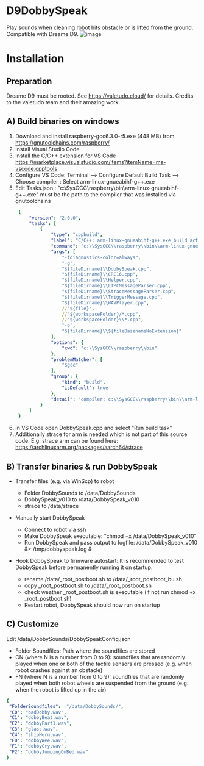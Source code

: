 # D9DobbySpeak
Play sounds when cleaning robot hits obstacle or is lifted from the ground. Compatible with Dreame D9.
![image](https://github.com/IamDiesel/D9DobbySpeak/assets/12062956/be1a5115-e55b-4807-a842-c9a36ef5abc2)


# Installation
## Preparation
Dreame D9 must be rooted. See https://valetudo.cloud/ for details. Credits to the valetudo team and their amazing work.

## A) Build binaries on windows
1) Download and install raspberry-gcc6.3.0-r5.exe (448 MB) from https://gnutoolchains.com/raspberry/
2) Install Visual Studio Code
3) Install the C/C++ extension for VS Code https://marketplace.visualstudio.com/items?itemName=ms-vscode.cpptools
4) Configure VS Code: Terminal --> Configure Default Build Task --> Choose compiler : Select arm-linux-gnueabihf-g++.exe
5) Edit Tasks.json : "c:\\SysGCC\\raspberry\\bin\\arm-linux-gnueabihf-g++.exe" must be the path to the compiler that was installed via gnutoolchains
   ```yaml
    {
        "version": "2.0.0",
        "tasks": [
            {
                "type": "cppbuild",
                "label": "C/C++: arm-linux-gnueabihf-g++.exe build active file",
                "command": "c:\\SysGCC\\raspberry\\bin\\arm-linux-gnueabihf-g++.exe",
                "args": [
                    "-fdiagnostics-color=always",
                    "-g",
                    "${fileDirname}\\DobbySpeak.cpp",
                    "${fileDirname}\\CRC16.cpp",
                    "${fileDirname}\\Helper.cpp",
                    "${fileDirname}\\LTPCMessageParser.cpp",
                    "${fileDirname}\\StraceMessageParser.cpp",
                    "${fileDirname}\\TriggerMessage.cpp",
                    "${fileDirname}\\WAVPlayer.cpp",
                    //"${file}",
                    //"${workspaceFolder}/*.cpp",
                    //"${workspaceFolder}\\*.cpp",
                    "-o",
                    "${fileDirname}\\${fileBasenameNoExtension}"
                ],
                "options": {
                    "cwd": "c:\\SysGCC\\raspberry\\bin"
                },
                "problemMatcher": [
                    "$gcc"
                ],
                "group": {
                    "kind": "build",
                    "isDefault": true
                },
                "detail": "compiler: c:\\SysGCC\\raspberry\\bin\\arm-linux-gnueabihf-g++.exe"
            }
        ]
    }
7) In VS Code open DobbySpeak.cpp and select "Run build task"
8) Additionally strace for arm is needed which is not part of this source code. E.g. strace arm can be found here: https://archlinuxarm.org/packages/aarch64/strace

## B) Transfer binaries & run DobbySpeak
* Transfer files (e.g. via WinScp) to robot
   * Folder DobbySounds to /data/DobbySounds
   * DobbySpeak_v010 to /data/DobbySpeak_v010
   * strace to /data/strace
* Manually start DobbySpeak 
  * Connect to robot via ssh
  * Make DobbySpeak executable: "chmod +x /data/DobbySpeak_v010"
  * Run DobbySpeak and pass output to logfile: /data/DobbySpeak_v010 &> /tmp/dobbyspeak.log &
  
* Hook DobbySpeak to firmware autostart: It is recommended to test DobbySpeak before permanently running it on startup.
  * rename /data/_root_postboot.sh to /data/_root_postboot_bu.sh
  * copy _root_postboot.sh to /data/_root_postboot.sh
  * check weather _root_postboot.sh is executable (if not run chmod +x _root_postboot.sh)
  * Restart robot, DobbySpeak should now run on startup
 
## C) Customize
Edit /data/DobbySounds/DobbySpeakConfig.json
* Folder Soundfiles: Path where the soundfiles are stored
* CN (where N is a number from 0 to 9): soundfiles that are randomly played when one or both of the tactile sensors are pressed (e.g. when robot crashes against an obstacle)
* FN (where N is a number from 0 to 9): soundfiles that are randomly played when both robot wheels are suspended from the ground (e.g. when the robot is lifted up in the air)

 ```yaml
{
  "FolderSoundfiles":  "/data/DobbySounds/",
  "C0": "badDobby.wav",
  "C1": "dobbyBeat.wav",
  "C2": "dobbyFart1.wav",
  "C3": "glass.wav",
  "C4": "shipHorn.wav",
  "F0": "dobbyWee.wav",
  "F1": "dobbyCry.wav",
  "F2": "dobbyJumpingOnBed.wav"
}


   
